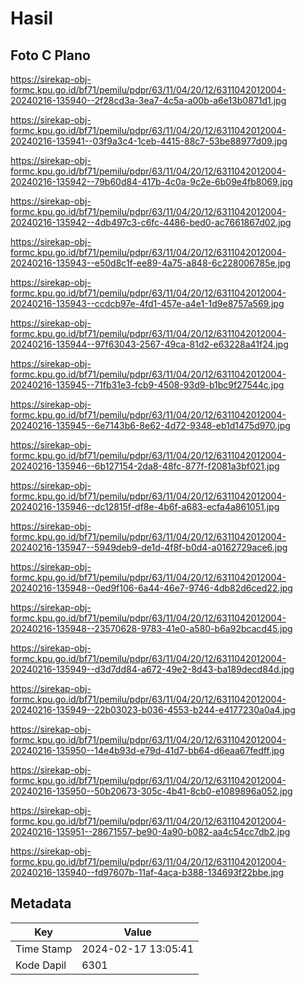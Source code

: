 # Hasil

## Foto C Plano

https://sirekap-obj-formc.kpu.go.id/bf71/pemilu/pdpr/63/11/04/20/12/6311042012004-20240216-135940--2f28cd3a-3ea7-4c5a-a00b-a6e13b0871d1.jpg

https://sirekap-obj-formc.kpu.go.id/bf71/pemilu/pdpr/63/11/04/20/12/6311042012004-20240216-135941--03f9a3c4-1ceb-4415-88c7-53be88977d09.jpg

https://sirekap-obj-formc.kpu.go.id/bf71/pemilu/pdpr/63/11/04/20/12/6311042012004-20240216-135942--79b60d84-417b-4c0a-9c2e-6b09e4fb8069.jpg

https://sirekap-obj-formc.kpu.go.id/bf71/pemilu/pdpr/63/11/04/20/12/6311042012004-20240216-135942--4db497c3-c6fc-4486-bed0-ac7661867d02.jpg

https://sirekap-obj-formc.kpu.go.id/bf71/pemilu/pdpr/63/11/04/20/12/6311042012004-20240216-135943--e50d8c1f-ee89-4a75-a848-6c228006785e.jpg

https://sirekap-obj-formc.kpu.go.id/bf71/pemilu/pdpr/63/11/04/20/12/6311042012004-20240216-135943--ccdcb97e-4fd1-457e-a4e1-1d9e8757a569.jpg

https://sirekap-obj-formc.kpu.go.id/bf71/pemilu/pdpr/63/11/04/20/12/6311042012004-20240216-135944--97f63043-2567-49ca-81d2-e63228a41f24.jpg

https://sirekap-obj-formc.kpu.go.id/bf71/pemilu/pdpr/63/11/04/20/12/6311042012004-20240216-135945--71fb31e3-fcb9-4508-93d9-b1bc9f27544c.jpg

https://sirekap-obj-formc.kpu.go.id/bf71/pemilu/pdpr/63/11/04/20/12/6311042012004-20240216-135945--6e7143b6-8e62-4d72-9348-eb1d1475d970.jpg

https://sirekap-obj-formc.kpu.go.id/bf71/pemilu/pdpr/63/11/04/20/12/6311042012004-20240216-135946--6b127154-2da8-48fc-877f-f2081a3bf021.jpg

https://sirekap-obj-formc.kpu.go.id/bf71/pemilu/pdpr/63/11/04/20/12/6311042012004-20240216-135946--dc12815f-df8e-4b6f-a683-ecfa4a861051.jpg

https://sirekap-obj-formc.kpu.go.id/bf71/pemilu/pdpr/63/11/04/20/12/6311042012004-20240216-135947--5949deb9-de1d-4f8f-b0d4-a0162729ace6.jpg

https://sirekap-obj-formc.kpu.go.id/bf71/pemilu/pdpr/63/11/04/20/12/6311042012004-20240216-135948--0ed9f106-6a44-46e7-9746-4db82d6ced22.jpg

https://sirekap-obj-formc.kpu.go.id/bf71/pemilu/pdpr/63/11/04/20/12/6311042012004-20240216-135948--23570628-9783-41e0-a580-b6a92bcacd45.jpg

https://sirekap-obj-formc.kpu.go.id/bf71/pemilu/pdpr/63/11/04/20/12/6311042012004-20240216-135949--d3d7dd84-a672-49e2-8d43-ba189decd84d.jpg

https://sirekap-obj-formc.kpu.go.id/bf71/pemilu/pdpr/63/11/04/20/12/6311042012004-20240216-135949--22b03023-b036-4553-b244-e4177230a0a4.jpg

https://sirekap-obj-formc.kpu.go.id/bf71/pemilu/pdpr/63/11/04/20/12/6311042012004-20240216-135950--14e4b93d-e79d-41d7-bb64-d6eaa67fedff.jpg

https://sirekap-obj-formc.kpu.go.id/bf71/pemilu/pdpr/63/11/04/20/12/6311042012004-20240216-135950--50b20673-305c-4b41-8cb0-e1089896a052.jpg

https://sirekap-obj-formc.kpu.go.id/bf71/pemilu/pdpr/63/11/04/20/12/6311042012004-20240216-135951--28671557-be90-4a90-b082-aa4c54cc7db2.jpg

https://sirekap-obj-formc.kpu.go.id/bf71/pemilu/pdpr/63/11/04/20/12/6311042012004-20240216-135940--fd97607b-11af-4aca-b388-134693f22bbe.jpg


## Metadata

| Key        | Value               |
| ---------- | ------------------- |
| Time Stamp | 2024-02-17 13:05:41 |
| Kode Dapil | 6301                |



